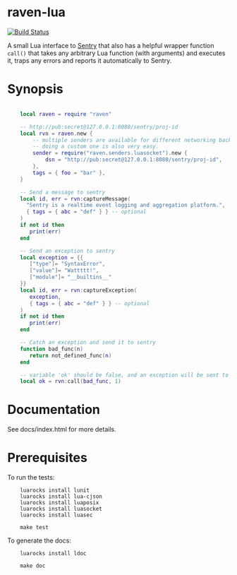 raven-lua
=========

[![Build Status](https://travis-ci.org/cloudflare/raven-lua.svg?branch=master)](https://travis-ci.org/cloudflare/raven-lua)

A small Lua interface to [Sentry](https://sentry.readthedocs.org/) that also
has a helpful wrapper function `call()` that takes any arbitrary Lua function
(with arguments) and executes it, traps any errors and reports it automatically
to Sentry.

Synopsis
========

```lua

    local raven = require "raven"

    -- http://pub:secret@127.0.0.1:8080/sentry/proj-id
    local rvn = raven.new {
        -- multiple senders are available for different networking backends,
        -- doing a custom one is also very easy.
        sender = require("raven.senders.luasocket").new {
            dsn = "http://pub:secret@127.0.0.1:8080/sentry/proj-id",
        },
        tags = { foo = "bar" },
    }

    -- Send a message to sentry
    local id, err = rvn:captureMessage(
      "Sentry is a realtime event logging and aggregation platform.",
      { tags = { abc = "def" } } -- optional
    )
    if not id then
       print(err)
    end

    -- Send an exception to sentry
    local exception = {{
       ["type"]= "SyntaxError",
       ["value"]= "Wattttt!",
       ["module"]= "__builtins__"
    }}
    local id, err = rvn:captureException(
       exception,
       { tags = { abc = "def" } } -- optional
    )
    if not id then
       print(err)
    end

    -- Catch an exception and send it to sentry
    function bad_func(n)
       return not_defined_func(n)
    end

    -- variable 'ok' should be false, and an exception will be sent to sentry
    local ok = rvn:call(bad_func, 1)

```

Documentation
=============

See docs/index.html for more details.

Prerequisites
=============
To run the tests:
```
    luarocks install lunit
    luarocks install lua-cjson
    luarocks install luaposix
    luarocks install luasocket
    luarocks install luasec

    make test
```

To generate the docs:
```
    luarocks install ldoc

    make doc
```
